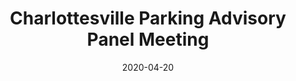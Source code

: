 ---
{
  "title": "Charlottesville Parking Advisory Panel Meeting",
  "date": "2020-04-20",
  "tweet_id": "1384588201592037381",
  "meetings": [
    "Charlottesville Parking Advisory Panel Meeting"
  ],
  "groups": [
    "Charlottesville Parking Advisory Panel"
  ]
}
---